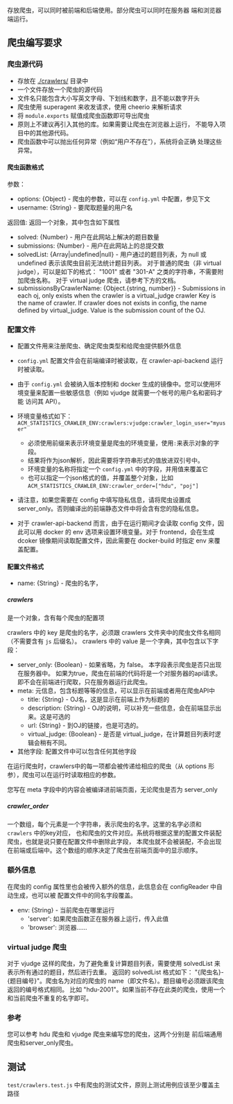 存放爬虫，可以同时被前端和后端使用。部分爬虫可以同时在服务器
端和浏览器端运行。

## 爬虫编写要求

### 爬虫源代码

- 存放在 [./crawlers/](./crawlers/) 目录中
- 一个文件存放一个爬虫的源代码
- 文件名只能包含大小写英文字母、下划线和数字，且不能以数字开头
- 爬虫使用 superagent 来收发请求，使用 cheerio 来解析请求
- 将 `module.exports` 赋值成爬虫函数即可导出爬虫
- 原则上不建议再引入其他的库。如果需要让爬虫在浏览器上运行，
    不能导入项目中的其他源代码。
- 爬虫函数中可以抛出任何异常（例如“用户不存在”），系统将会正确
    处理这些异常。

#### 爬虫函数格式

参数：
- options: {Object} - 爬虫的参数，可以在 `config.yml` 中配置，参见下文
- username: {String} - 要爬取题量的用户名

返回值:
返回一个对象，其中包含如下属性
- solved: {Number} - 用户在此网站上解决的题目数量
- submissions: {Number} - 用户在此网站上的总提交数
- solvedList: {Array<String>|undefined|null} - 用户通过的题目列表，为 null 或 undefined 表示该爬虫目前无法统计题目列表。
    对于普通的爬虫（非 virtual judge），可以是如下的格式： "1001" 或者 "301-A" 之类的字符串，不需要附加爬虫名称。
    对于 virtual judge 爬虫，请参考下方的文档。
- submissionsByCrawlerName: {Object.{string, number}} - Submissions in each oj, only exists when the crawler is a virtual_judge crawler
    Key is the name of crawler. If crawler does not exists in config, the name defined by virtual_judge.
    Value is the submission count of the OJ.

### 配置文件

- 配置文件用来注册爬虫、确定爬虫类型和给爬虫提供额外信息
- `config.yml` 配置文件会在前端编译时被读取，在 crawler-api-backend
    运行时被读取。
- 由于 `config.yml` 会被纳入版本控制和 docker 生成的镜像中。您可以使用环
    境变量来配置一些敏感信息（例如 vjudge 就需要一个帐号的用户名和密码才能
    访问其 API）。
- 环境变量格式如下： `ACM_STATISTICS_CRAWLER_ENV:crawlers:vjudge:crawler_login_user="myuser"`
  - 必须使用前缀来表示环境变量是爬虫的环境变量，使用`:`来表示对象的字段。
  - 结果将作为json解析，因此需要将字符串形式的值放进双引号中。
  - 环境变量的名称将指定一个 `config.yml` 中的字段，并用值来覆盖它
  - 也可以指定一个json格式的值，并覆盖整个对象，比如
      `ACM_STATISTICS_CRAWLER_ENV:crawler_order=["hdu", "poj"]`

- 请注意，如果您需要在 config 中填写隐私信息，请将爬虫设置成
    server_only。否则编译出的前端静态文件中将会含有您的隐私信息。
    
- 对于 crawler-api-backend 而言，由于在运行期间才会读取 config 文件，因
    此可以用 docker 的 env 选项来设置环境变量。对于 frontend，会在生成 dcoker
    镜像期间读取配置文件，因此需要在 docker-build 时指定 env 来覆盖配置。
    
#### 配置文件格式

- name: {String} - 爬虫的名字，

##### crawlers

是一个对象，含有每个爬虫的配置项

crawlers 中的 key 是爬虫的名字，必须跟 crawlers 文件夹中的爬虫文件名相同
    （不需要含有 `js` 后缀名）。
crawlers 中的 value 是一个字典，其中包含以下字段：
- server_only: {Boolean} - 如果省略，为 false。
    本字段表示爬虫是否只出现在服务器中。
    如果为true，爬虫在前端的代码将是一个对服务器的api请求。
    即不会在前端进行爬取，只在服务器运行此爬虫。
- meta: 元信息，包含标题等等的信息，可以显示在前端或者用在爬虫API中
  - title: {String} - OJ名，这是显示在前端上作为标题的
  - description: {String} - OJ的说明，可以补充一些信息，会在前端显示出来。这是可选的
  - url: {String} - 到OJ的链接，也是可选的。
  - virtual_judge: {Boolean} - 是否是 virtual_judge，在计算题目列表时逻辑会稍有不同。
- 其他字段: 配置文件中可以包含任何其他字段

在运行爬虫时，crawlers中的每一项都会被传递给相应的爬虫（从
options 形参），爬虫可以在运行时读取相应的参数。

您写在 meta 字段中的内容会被编译进前端页面，无论爬虫是否为 server_only

##### crawler_order

一个数组，每个元素是一个字符串，表示爬虫的名字。这里的名字必须和 `crawlers` 中的key对应，
也和爬虫的文件对应。系统将根据这里的配置文件装配爬虫，也就是说只要在配置文件中删除此字段，
本爬虫就不会被装配，不会出现在前端或后端中。这个数组的顺序决定了爬虫在前端页面中的显示顺序。

### 额外信息

在爬虫的 config 属性里也会被传入额外的信息，此信息会在 configReader 中自动生成，也可以被
配置文件中的同名字段覆盖。

- env: {String} - 当前爬虫在哪里运行
  - 'server': 如果爬虫函数正在服务器上运行，传入此值
  - 'browser': 浏览器……

### virtual judge 爬虫

对于 vjudge 这样的爬虫，为了避免重复计算题目列表，需要使用 solvedList 来表示所有通过的题目，然后进行去重。
返回的 solvedList 格式如下： "{爬虫名}-{题目编号}"。爬虫名为对应的爬虫的 name（即文件名）。题目编号必须跟该爬虫返回的编号格式相同。
比如 "hdu-2001"。如果当前不存在此类的爬虫，使用一个和当前爬虫不重复的名字即可。

### 参考

您可以参考 hdu 爬虫和 vjudge 爬虫来编写您的爬虫，这两个分别是
前后端通用爬虫和server_only爬虫。

## 测试

`test/crawlers.test.js` 中有爬虫的测试文件，原则上测试用例应该至少覆盖主路径
